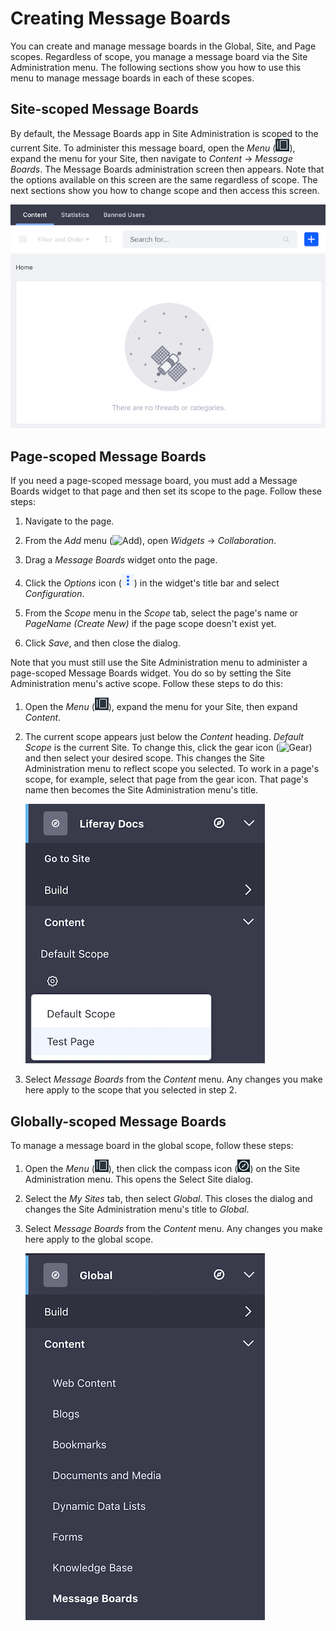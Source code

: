 # Creating Message Boards [](id=creating-message-boards)

You can create and manage message boards in the Global, Site, and Page scopes. 
Regardless of scope, you manage a message board via the Site Administration 
menu. The following sections show you how to use this menu to manage message 
boards in each of these scopes. 

## Site-scoped Message Boards [](id=site-scoped-message-boards)

By default, the Message Boards app in Site Administration is scoped to the 
current Site. To administer this message board, open the *Menu* 
(![Menu](../../../../images/icon-menu.png)), expand the menu for your Site, then 
navigate to *Content* &rarr; *Message Boards*. The Message Boards administration 
screen then appears. Note that the options available on this screen are the same 
regardless of scope. The next sections show you how to change scope and then 
access this screen. 

![Figure 1: A Message Board instance starts empty, ready for you to configure for your purposes.](../../../../images/message-boards-administration.png)

## Page-scoped Message Boards [](id=page-scoped-message-boards)

If you need a page-scoped message board, you must add a Message Boards widget to 
that page and then set its scope to the page. Follow these steps: 

1.  Navigate to the page. 

2.  From the *Add* menu 
    (![Add](../../../../images/icon-add-app.png)), open *Widgets* &rarr; 
    *Collaboration*. 

3.  Drag a *Message Boards* widget onto the page. 

4.  Click the *Options* icon 
    (![Options](../../../../images/icon-app-options.png)) in the widget's title 
    bar and select *Configuration*.

5.  From the *Scope* menu in the *Scope* tab, select the page's name or 
    *PageName (Create New)* if the page scope doesn't exist yet. 

6.  Click *Save*, and then close the dialog. 

Note that you must still use the Site Administration menu to administer a 
page-scoped Message Boards widget. You do so by setting the Site Administration 
menu's active scope. Follow these steps to do this: 

1.  Open the *Menu*
    (![Menu](../../../../images/icon-menu.png)), expand the menu for your Site, 
    then expand *Content*. 

2.  The current scope appears just below the *Content* heading. *Default Scope* 
    is the current Site. To change this, click the gear icon 
    (![Gear](../../../../images/icon-control-menu-gear.png)) and then select
    your desired scope. This changes the Site Administration menu to reflect
    scope you selected. To work in a page's scope, for example, select that
    page from the gear icon. That page's name then becomes the Site
    Administration menu's title. 

    ![Figure 2: Select the page's scope under the *Content* menu in Site Administration.](../../../../images/mb-site-admin-scope.png)

3.  Select *Message Boards* from the *Content* menu. Any changes you make here 
    apply to the scope that you selected in step 2. 

## Globally-scoped Message Boards [](id=globally-scoped-message-boards)

To manage a message board in the global scope, follow these steps:

1.  Open the *Menu* 
    (![Menu](../../../../images/icon-menu.png)), then click the compass icon 
    (![Compass](../../../../images/icon-compass.png)) on the Site Administration 
    menu. This opens the Select Site dialog. 

2.  Select the *My Sites* tab, then select *Global*. This closes the dialog and 
    changes the Site Administration menu's title to *Global*. 

3.  Select *Message Boards* from the *Content* menu. Any changes you make here 
    apply to the global scope. 

    ![Figure 3: After changing to the global scope, select *Message Boards* from the *Content* menu in Site Administration.](../../../../images/mb-global-scope.png)
